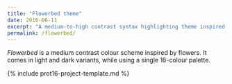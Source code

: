 ```yaml
---
title: "Flowerbed theme"
date: 2016-06-11
excerpt: "A medium-to-high contrast syntax highlighting theme inspired by flowers."
permalink: /flowerbed/
---
```

*Flowerbed* is a medium contrast colour scheme inspired by flowers. It comes in light and dark variants, while using a single 16-colour palette.

{% include prot16-project-template.md %}
